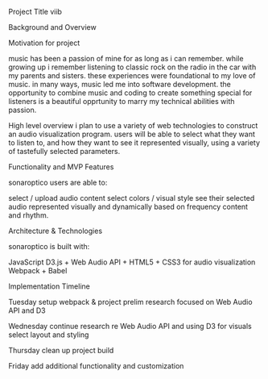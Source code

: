 Project Title
viib


Background and Overview

Motivation for project

music has been a passion of mine for as long as i can remember. 
while growing up i remember listening to classic rock on the radio in the car with my parents and sisters.
these experiences were foundational to my love of music.
in many ways, music led me into software development. 
the opportunity to combine music and coding to create something special for listeners is a beautiful opprtunity to marry my technical abilities with passion. 

High level overview
i plan to use a variety of web technologies to construct an audio visualization program.
users will be able to select what they want to listen to, and how they want to see it represented visually, using a variety of tastefully selected parameters.


Functionality and MVP Features

sonaroptico users are able to:

select / upload audio content
select colors / visual style 
see their selected audio represented visually and dynamically based on frequency content and rhythm.


Architecture & Technologies

sonaroptico is built with:

JavaScript
D3.js + Web Audio API + HTML5 + CSS3 for audio visualization
Webpack + Babel


Implementation Timeline

Tuesday
setup webpack & project
prelim research focused on Web Audio API and D3

Wednesday
continue research re Web Audio API and using D3 for visuals
select layout and styling

Thursday
clean up project build

Friday
add additional functionality and customization